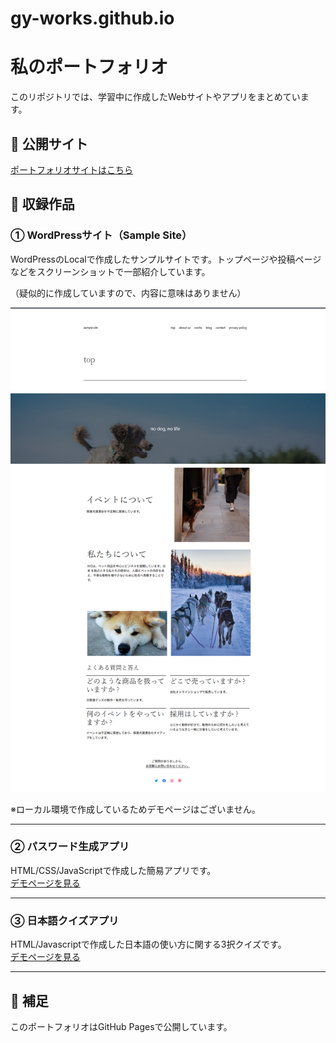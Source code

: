 # gy-works.github.io
# 私のポートフォリオ

このリポジトリでは、学習中に作成したWebサイトやアプリをまとめています。

## 🔗 公開サイト
[ポートフォリオサイトはこちら](https://gy-works.github.io/)

## 📁 収録作品

### ① WordPressサイト（Sample Site）
WordPressのLocalで作成したサンプルサイトです。トップページや投稿ページなどをスクリーンショットで一部紹介しています。

（疑似的に作成していますので、内容に意味はありません）

![トップページ](images/samplesite_1.png)

※ローカル環境で作成しているためデモページはございません。

---

### ② パスワード生成アプリ
HTML/CSS/JavaScriptで作成した簡易アプリです。  
[デモページを見る](https://gy-works.github.io/password/)

---

### ③ 日本語クイズアプリ
HTML/Javascriptで作成した日本語の使い方に関する3択クイズです。  
[デモページを見る](https://gy-works.github.io/quiz/)

---

## 💬 補足

このポートフォリオはGitHub Pagesで公開しています。
